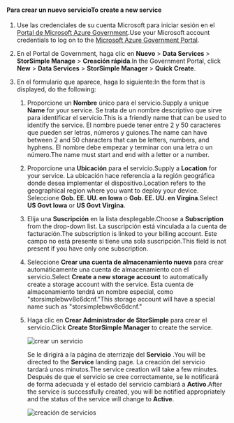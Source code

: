 <!--author=SharS last changed: 9/17/15-->


#### <a name="to-create-a-new-service"></a><span data-ttu-id="88160-101">Para crear un nuevo servicio</span><span class="sxs-lookup"><span data-stu-id="88160-101">To create a new service</span></span>
1. <span data-ttu-id="88160-102">Use las credenciales de su cuenta Microsoft para iniciar sesión en el [Portal de Microsoft Azure Government](https://manage.windowsazure.us/).</span><span class="sxs-lookup"><span data-stu-id="88160-102">Use your Microsoft account credentials to log on to the [Microsoft Azure Government Portal](https://manage.windowsazure.us/).</span></span>
2. <span data-ttu-id="88160-103">En el Portal de Government, haga clic en **Nuevo** > **Data Services** > **StorSimple Manage** > **Creación rápida**.</span><span class="sxs-lookup"><span data-stu-id="88160-103">In the Government Portal, click **New** > **Data Services** > **StorSimple Manager** > **Quick Create**.</span></span>
3. <span data-ttu-id="88160-104">En el formulario que aparece, haga lo siguiente:</span><span class="sxs-lookup"><span data-stu-id="88160-104">In the form that is displayed, do the following:</span></span>
   
   1. <span data-ttu-id="88160-105">Proporcione un **Nombre** único para el servicio.</span><span class="sxs-lookup"><span data-stu-id="88160-105">Supply a unique **Name** for your service.</span></span> <span data-ttu-id="88160-106">Se trata de un nombre descriptivo que sirve para identificar el servicio.</span><span class="sxs-lookup"><span data-stu-id="88160-106">This is a friendly name that can be used to identify the service.</span></span> <span data-ttu-id="88160-107">El nombre puede tener entre 2 y 50 caracteres que pueden ser letras, números y guiones.</span><span class="sxs-lookup"><span data-stu-id="88160-107">The name can have between 2 and 50 characters that can be letters, numbers, and hyphens.</span></span> <span data-ttu-id="88160-108">El nombre debe empezar y terminar con una letra o un número.</span><span class="sxs-lookup"><span data-stu-id="88160-108">The name must start and end with a letter or a number.</span></span>
   2. <span data-ttu-id="88160-109">Proporcione una **Ubicación** para el servicio.</span><span class="sxs-lookup"><span data-stu-id="88160-109">Supply a **Location** for your service.</span></span> <span data-ttu-id="88160-110">La ubicación hace referencia a la región geográfica donde desea implementar el dispositivo.</span><span class="sxs-lookup"><span data-stu-id="88160-110">Location refers to the geographical region where you want to deploy your device.</span></span> <span data-ttu-id="88160-111">Seleccione **Gob. EE. UU. en Iowa** o **Gob. EE. UU. en Virgina**.</span><span class="sxs-lookup"><span data-stu-id="88160-111">Select **US Govt Iowa** or **US Govt Virgina**.</span></span>
   3. <span data-ttu-id="88160-112">Elija una **Suscripción** en la lista desplegable.</span><span class="sxs-lookup"><span data-stu-id="88160-112">Choose a **Subscription** from the drop-down list.</span></span> <span data-ttu-id="88160-113">La suscripción está vinculada a la cuenta de facturación.</span><span class="sxs-lookup"><span data-stu-id="88160-113">The subscription is linked to your billing account.</span></span> <span data-ttu-id="88160-114">Este campo no está presente si tiene una sola suscripción.</span><span class="sxs-lookup"><span data-stu-id="88160-114">This field is not present if you have only one subscription.</span></span>
   4. <span data-ttu-id="88160-115">Seleccione **Crear una cuenta de almacenamiento nueva** para crear automáticamente una cuenta de almacenamiento con el servicio.</span><span class="sxs-lookup"><span data-stu-id="88160-115">Select **Create a new storage account** to automatically create a storage account with the service.</span></span> <span data-ttu-id="88160-116">Esta cuenta de almacenamiento tendrá un nombre especial, como "storsimplebwv8c6dcnf."</span><span class="sxs-lookup"><span data-stu-id="88160-116">This storage account will have a special name such as "storsimplebwv8c6dcnf."</span></span>
   5. <span data-ttu-id="88160-117">Haga clic en **Crear Administrador de StorSimple** para crear el servicio.</span><span class="sxs-lookup"><span data-stu-id="88160-117">Click **Create StorSimple Manager** to create the service.</span></span>
      
       ![crear un servicio](./media/storsimple-create-new-service-gov/HCS_CreateAService-gov-include.png)
      
      <span data-ttu-id="88160-119">Se le dirigirá a la página de aterrizaje del **Servicio** .</span><span class="sxs-lookup"><span data-stu-id="88160-119">You will be directed to the **Service** landing page.</span></span> <span data-ttu-id="88160-120">La creación del servicio tardará unos minutos.</span><span class="sxs-lookup"><span data-stu-id="88160-120">The service creation will take a few minutes.</span></span> <span data-ttu-id="88160-121">Después de que el servicio se cree correctamente, se le notificará de forma adecuada y el estado del servicio cambiará a **Activo**.</span><span class="sxs-lookup"><span data-stu-id="88160-121">After the service is successfully created, you will be notified appropriately and the status of the service will change to **Active**.</span></span>
      
       ![creación de servicios](./media/storsimple-create-new-service-gov/HCS_StorSimpleManagerServicePage-gov-include.png)

